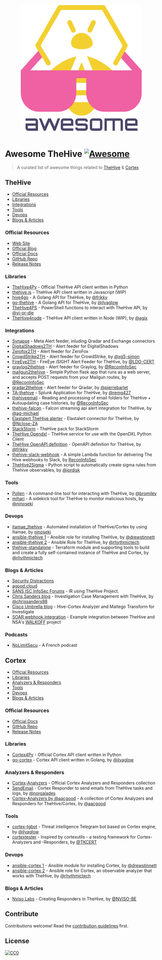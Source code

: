 <p align="center">
  <br>
  <img width="400" src="./images/awesome-thehive.svg" alt="logo of TheHive awesome repository">
  <br>
  <br>
</p>

# Awesome TheHive [![Awesome](https://awesome.re/badge.svg)](https://awesome.re)

> A curated list of awesome things related to [TheHive](#thehive) &amp; [Cortex](#cortex)

## TheHive

- [Official Resources](#official-resources)
- [Libraries](#libraries)
- [Integrations](#integrations)
- [Tools](#tools)
- [Devops](#devops)
- [Blogs & Articles](#blogs-articles)

### Official Resources

- [Web Site](https://thehive-project.org)
- [Official Blog](https://blog.thehive-project.org)
- [Official Docs](https://github.com/TheHive-Project/TheHiveDocs)
- [GitHub Repo](https://github.com/TheHive-Project/TheHive)
- [Release Notes](https://github.com/TheHive-Project/TheHive/releases)

### Libraries

- [TheHive4Py](https://github.com/TheHive-Project/TheHive4py) - Official TheHive API client written in Python
- [thehive.js](https://github.com/TheHive-Project/thehive.js) - TheHive API client written in Javascript (WIP)
- [hive4go](https://github.com/frikky/hive4go) - A Golang API for TheHive, by [@frikky](https://github.com/frikky)
- [go-thehive](https://github.com/ilyaglow/go-thehive) - A Golang API for TheHive, by [@ilyaglow](https://github.com/ilyaglow)
- [TheHive4PS](https://github.com/vi-or-die/TheHive4PS) - PowerShell functions to interact with TheHive API, by [@vi-or-die](https://github.com/vi-or-die)
- [TheHive4node](https://www.npmjs.com/package/thehive4node) - TheHive API client written in Node (WIP), by [@agix](https://github.com/agix)

### Integrations

- [Synapse](https://github.com/TheHive-Project/Synapse) - Meta Alert feeder, inluding Qradar and Exchange connectors
- [DigitalShadows2TH](https://github.com/TheHive-Project/DigitalShadows2TH) - Alert feeder for DigitalShadows
- [Zerofox2TH](https://github.com/TheHive-Project/Zerofox2TH) - Alert feeder for ZeroFox
- [CrowdStrike2TH](https://github.com/xg5-simon/CrowdStrike2TH) - Alert feeder for CrowdStrike, by [@xg5-simon](https://github.com/xg5-simon)
- [FireEye2TH](https://github.com/LDO-CERT/FireEye2TH) - FireEye iSIGHT Alert Feeder for TheHive, by [@LDO-CERT](https://github.com/LDO-CERT)
- [graylog2thehive](https://github.com/ReconInfoSec/graylog2thehive) - Alert feeder for Graylog, by [@ReconInfoSec](https://github.com/ReconInfoSec)
- [mailgun2thehive](https://github.com/ReconInfoSec/mailgun2thehive) - Simple Python flask app that runs as a web server, and accepts POST requests from your Mailgun routes, by [@ReconInfoSec](https://github.com/ReconInfoSec)
- [qradar2thehive](https://github.com/pierrebarlet/qradar2thehive) - Alert feeder for Qradar, by [@pierrebarlet](https://github.com/pierrebarlet)
- [TA-thehive](https://github.com/remg427/TA-thehive) - Splunk Application for TheHive, by [@remg427](https://github.com/remg427)
- [thehiveemail](https://github.com/ReconInfoSec/thehiveemail) - Reading and processing of email folders for TheHive + Autoupdating case histories, by [@ReconInfoSec](https://github.com/ReconInfoSec)
- [thehive-falcon](https://github.com/ag-michael/thehive-falcon) - Falcon streaming api alert integration for TheHive, by [@ag-michael](https://github.com/ag-michael)
- [Elastalert TheHive alerter](https://github.com/Nclose-ZA/elastalert_hive_alerter) - Elastalert connector for TheHive, by [@Nclose-ZA](https://github.com/Nclose-ZA)
- [StackStorm](https://github.com/StackStorm-Exchange/stackstorm-thehive) - TheHive pack for StackStorm
- [TheHive Opendxl](https://www.opendxl.com/filebase/index.php?file/92-thehive-dxl-python-service/) - TheHive service for use with the OpenDXL Python Client
- [TheHive OpenAPI definition](https://github.com/frikky/OpenAPI-security-definitions/blob/master/thehive.yaml) - OpenAPI definition for TheHive, by [@frikky](https://github.com/frikky)
- [thehive-slack-webhook](https://github.com/ReconInfoSec/thehive-slack-webhook) - A simple Lambda function for delivering The Hive webhooks to Slack, by [ReconInfoSec](https://github.com/ReconInfoSec)
- [TheHive2Sigma](https://github.com/jordisk/TheHive2Sigma) - Python script to automatically create sigma rules from Thehive observables, by [@jordisk](https://github.com/jordisk)

### Tools

- [Pollen](https://github.com/bromiley/pollen) - A command-line tool for interacting with TheHive, by [@bromiley](https://github.com/bromiley)
- [mihari](https://github.com/ninoseki/mihari) - A sidekick tool for TheHive to monitor malicious hosts, by [@ninoseki](https://github.com/ninoseki)

### Devops

- [itamae_thehive](https://github.com/ninoseki/itamae_thehive) - Automated installation of TheHive/Cortex by using Itamae, by [ninoseki](https://github.com/ninoseki)
- [ansible-thehive 1](https://github.com/drewstinnett/ansible-thehive) - Ansible role for installing TheHive, by [@drewstinnett](https://github.com/drewstinnett)
- [ansible-thehive 2](https://github.com/rhythmictech/ansible-thehive) - Ansible Role for TheHive, by [@rhythmictech](https://github.com/rhythmictech)
- [thehive-standalone](https://github.com/rhythmictech/thehive-standalone) - Terraform module and supporting tools to build and create a fully self-contained instance of TheHive and Cortex, by [@rhythmictech](https://github.com/rhythmictech)

### Blogs & Articles

- [Security Distractions](https://www.securitydistractions.com/category/the-hive/)
- [agood.cloud](https://blog.agood.cloud/)
- [SANS ISC InfoSec Forums](https://isc.sans.edu/forums/diary/IR+using+the+Hive+Project/23099/) - IR using TheHive Project.
- [Chris Sanders blog](https://chrissanders.org/2017/03/case-management-the-hive/) - Investigation Case Management with TheHive, by [@chrissanders88](https://github.com/chrissanders88)
- [Cisco Umbrella blog](https://umbrella.cisco.com/blog/2018/11/12/now-available-hive-cortex-analyzer-and-maltego-transform-for-investigate/) - Hive-Cortex Analyzer and Maltego Transform for Investigate
- [SOAR webhook integration](https://medium.com/@Frikkylikeme/automation-for-everyone-with-thehive-and-walkoff-6691f1343238) - Example integration between TheHive and NSA's [WALKOFF](https://github.com/nsacyber/WALKOFF) project

### Podcasts

- [NoLimitSecu](https://www.nolimitsecu.fr/thehive/) - A French podcast

## Cortex

- [Official Resources](#official-resources-1)
- [Libraries](#libraries-1)
- [Analyzers & Responders](#analyzers-responders)
- [Tools](#tools-1)
- [Devops](#devops-1)
- [Blogs & Articles](#blogs-articles-1)

### Official Resources

- [Official Docs](https://github.com/TheHive-Project/CortexDocs)
- [GitHub Repo](https://github.com/TheHive-Project/Cortex)
- [Release Notes](https://github.com/TheHive-Project/Cortex/releases)

### Libraries

- [Cortex4Py](https://github.com/TheHive-Project/Cortex4py) - Official Cortex API client written in Python
- [go-cortex](https://github.com/ilyaglow/go-cortex) - Cortex API client written in Golang, by [@ilyaglow](https://github.com/ilyaglow)

### Analyzers & Responders

- [Cortex-Analyzers](https://github.com/TheHive-Project/Cortex-Analyzers) - Official Cortex Analyzers and Responders collection
- [SendEmail](https://github.com/norgalades/SendEmail) - Cortex Responder to send emails from TheHive tasks and logs, by [@norgalades](https://github.com/norgalades)
- [Cortex-Analyzers by @aacgood](https://github.com/aacgood/Cortex-Analyzers) - A collection of Cortex Analyzers and Responders for TheHive/Cortex, by [@aacgood](https://github.com/aacgood)

### Tools

- [cortex-tgbot](https://github.com/ilyaglow/cortex-tgbot) - Threat intelligence Telegram bot based on Cortex engine, by [@ilyaglow](https://github.com/ilyaglow)
- [cortextester](https://github.com/TKCERT/cortextester) - Inspired by cortexutils - a testing framework for Cortex-Analyzers and -Responders, by [@TKCERT](https://github.com/TKCERT)

### Devops

- [ansible-cortex 1](https://github.com/drewstinnett/ansible-cortex) - Ansible module for installing Cortex, by [@drewstinnett](https://github.com/drewstinnett)
- [ansible-cortex 2](https://github.com/rhythmictech/ansible-cortex) - Ansible role for Cortex, an observable analyzer that works with TheHive, by [@rhythmictech](https://github.com/rhythmictech)

### Blogs & Articles

- [Nviso Labs](https://blog.nviso.eu/2020/01/13/creating-responders-in-the-hive) - Creating Responders in TheHive, by [@NVISO-BE](https://github.com/NVISO-BE)

## Contribute

Contributions welcome! Read the [contribution guidelines](contributing.md) first.

## License

[![CC0](https://i.creativecommons.org/p/zero/1.0/88x31.png)](https://creativecommons.org/publicdomain/zero/1.0/)
